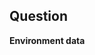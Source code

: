 <!--

Please provide a descriptive title in the field 'Title' too.

Only Pester 4.10.x and 5.x.x are supported, try updating to the latest version to see if that solves your problem. See [Installation and update guide](https://pester.dev/docs/introduction/installation).

-->

## Question

<!-- Please be clear and concise as it will help us answer you faster.

Provide sample code and output if it helps - use code blocks like below.

```powershell
    #My code or output
```

-->


**Environment data**

<!-- Please provide the output of this script:

(Invoke-WebRequest -Uri "https://git.io/JTinj" -UseBasicParsing).Content | Invoke-Expression

The script collects Operating System, Pester version and PowerShell version.
You can open the URL in a browser to view the code before running it.

-->
